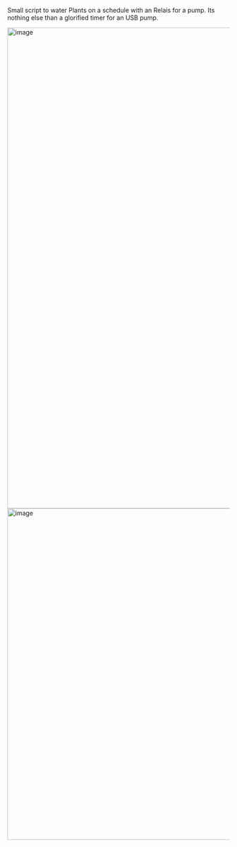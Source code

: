 Small script to water Plants on a schedule with an Relais for a pump. Its nothing else than a glorified timer for an USB pump.


<img width="1089" alt="image" src="https://github.com/user-attachments/assets/e31d03e7-25e6-4ba8-a890-ecdef8f3de50" />


<img width="751" alt="image" src="https://github.com/user-attachments/assets/b50eb0ed-a168-4937-b3ae-e3eaa046b3c4" />
